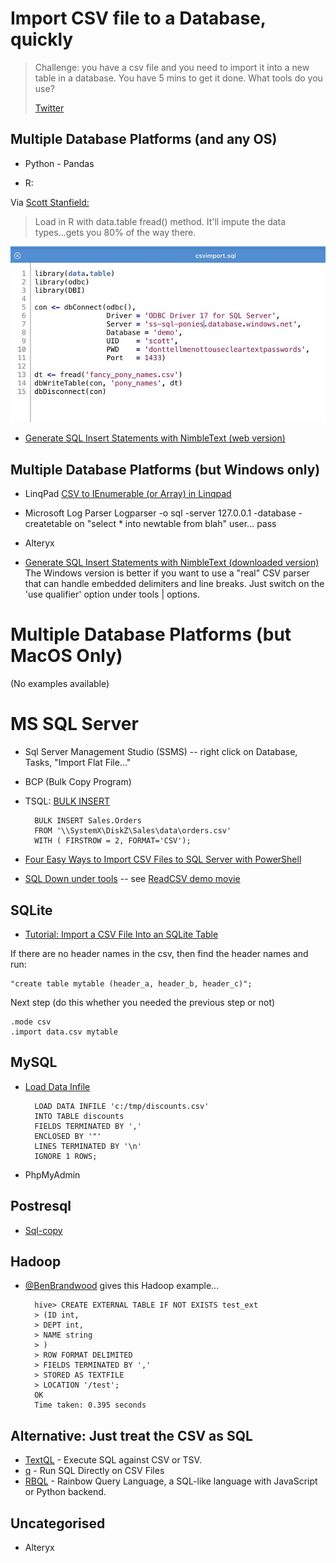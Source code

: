 # Import CSV file to a Database, quickly


> Challenge: you have a csv file and you need to import it into a new table in a database. You have 5 mins to get it done. What tools do you use?
>
> [Twitter](https://twitter.com/secretGeek/status/1179515031190306817)



## Multiple Database Platforms (and any OS)

- Python - Pandas

- R:

Via [Scott Stanfield:](https://twitter.com/seesharp/status/1179569651119874048?s=20)

> Load in R with data.table fread() method. It'll impute the data types...gets you 80% of the way there. 

![R data.table fread()](R_datatable_fread.jpg)


- [Generate SQL Insert Statements with NimbleText (web version)](https://nimbletext.com/HowTo/GenerateInsert)





## Multiple Database Platforms (but Windows only)


- LinqPad [CSV to IEnumerable (or Array) in Linqpad](/linqpad/csv_to_array.md)


- Microsoft Log Parser
	Logparser -o sql -server 127.0.0.1 -database -createtable on "select * into newtable from blah" user... pass

- Alteryx


- [Generate SQL Insert Statements with NimbleText (downloaded version)](https://nimbletext.com/HowTo/GenerateInsert)
   The Windows version is better if you want to use a "real" CSV parser that can handle embedded delimiters and line breaks. Just switch on the 'use qualifier' option under tools | options.


# Multiple Database Platforms (but MacOS Only)

(No examples available)


# MS SQL Server

* Sql Server Management Studio (SSMS) -- right click on Database, Tasks, "Import Flat File..."

* BCP (Bulk Copy Program)

* TSQL: [BULK INSERT](https://docs.microsoft.com/en-us/sql/relational-databases/import-export/import-bulk-data-by-using-bulk-insert-or-openrowset-bulk-sql-server?view=sql-server-2017)

		BULK INSERT Sales.Orders
		FROM '\\SystemX\DiskZ\Sales\data\orders.csv'
		WITH ( FIRSTROW = 2, FORMAT='CSV');



* [Four Easy Ways to Import CSV Files to SQL Server with PowerShell](https://devblogs.microsoft.com/scripting/four-easy-ways-to-import-csv-files-to-sql-server-with-powershell/)

* [SQL Down under tools](https://sqldownunder.com/pages/sdu-tools) -- see [ReadCSV demo movie](https://www.youtube.com/watch?v=ypuHanV2c6E&feature=youtu.be)


## SQLite

* [Tutorial: Import a CSV File Into an SQLite Table](https://www.sqlitetutorial.net/sqlite-import-csv/)

If there are no header names in the csv, then find the header names and run:

	"create table mytable (header_a, header_b, header_c)"; 

Next step (do this whether you needed the previous step or not)

	.mode csv
	.import data.csv mytable

## MySQL




- [Load Data Infile](http://www.mysqltutorial.org/import-csv-file-mysql-table/)

		LOAD DATA INFILE 'c:/tmp/discounts.csv' 
		INTO TABLE discounts 
		FIELDS TERMINATED BY ',' 
		ENCLOSED BY '"'
		LINES TERMINATED BY '\n'
		IGNORE 1 ROWS;

- PhpMyAdmin

## Postresql

- [Sql-copy](https://www.postgresql.org/docs/current/sql-copy.html)

## Hadoop

- [@BenBrandwood](https://twitter.com/ben_brandwood/status/1179689026930036736) gives this Hadoop example...

		hive> CREATE EXTERNAL TABLE IF NOT EXISTS test_ext
		> (ID int,
		> DEPT int,
		> NAME string
		> )
		> ROW FORMAT DELIMITED
		> FIELDS TERMINATED BY ','
		> STORED AS TEXTFILE
		> LOCATION '/test';
		OK
		Time taken: 0.395 seconds


## Alternative: Just treat the CSV as SQL

- [TextQL](http://dinedal.github.io/textql/) - Execute SQL against CSV or TSV.
- [q](https://harelba.github.io/q/) - Run SQL Directly on CSV Files
- [RBQL](https://rbql.org) - Rainbow Query Language, a SQL-like language with JavaScript or Python backend.


## Uncategorised

- Alteryx
